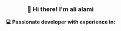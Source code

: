 <div align="center">

### 👋 Hi there! I'm **ali alami**

**💻 Passionate developer with experience in:**


</div>
